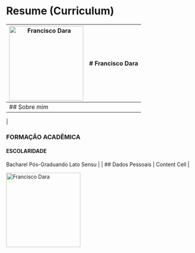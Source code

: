# Resume (Curriculum)
| <a href="#"><img alt="Francisco Dara" src="https://github.com/franciscodara.png" width="200px" heigth="200px" /></a>  |  # Francisco Dara  |
| ------------- | ------------- |
| ## Sobre mim 
|
### FORMAÇÃO ACADÊMICA   
#### ESCOLARIDADE
Bacharel
Pós-Graduando Lato Sensu 
|
| ## Dados Pessoais  | Content Cell  |

<a href="#"><img alt="Francisco Dara" src="https://github.com/franciscodara.png" width="200px" heigth="200px" /></a>
